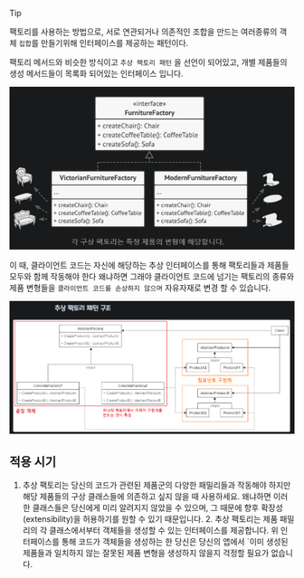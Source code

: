 
>[!tip] 
>팩토리를 사용하는 방법으로, 서로 연관되거나 의존적인 조합을 만드는 여러종류의 객체 `집합`를 만들기위해 인터페이스를 제공하는 패턴이다.

팩토리 메서드와 비슷한 방식이고 `추상 팩토리 패턴` 을 선언이 되어있고, 개별 제품들의 생성 메서드들이 목록화 되어있는 인터페이스 입니다.

![추상 팩토리 패턴 구조](AbstractStructure.png)

이 때, 클라이언트 코드는 자신에 해당하는 추상 인터페이스를 통해 팩토리들과 제품들 모두와 함께 작동해야 한다
왜냐하면 그래야 클라이언트 코드에 넘기는 팩토리의 종류와 제품 변형들을 `클라이언트 코드를 손상하지 않으며` 자유자재로 변경 할 수 있습니다.

![AbstractDiagram](AbstractDiagram.png)

## 적용 시기
1. 추상 팩토리는 당신의 코드가 관련된 제품군의 다양한 패밀리들과 작동해야 하지만 해당 제품들의 구상 클래스들에 의존하고 싶지 않을 때 사용하세요. 
   왜냐하면 이러한 클래스들은 당신에게 미리 알려지지 않았을 수 있으며, 그 때문에 향후 확장성​(extensibility)​을 허용하기를 원할 수 있기 때문입니다.
	2. 추상 팩토리는 제품 패밀리의 각 클래스에서부터 객체들을 생성할 수 있는 인터페이스를 제공합니다. 위 인터페이스를 통해 코드가 객체들을 생성하는 한 당신은 당신의 앱에서 `이미 생성된 제품들과 일치하지 않는 잘못된 제품 변형을 생성하지 않을지 걱정할 필요가 없습니다.


